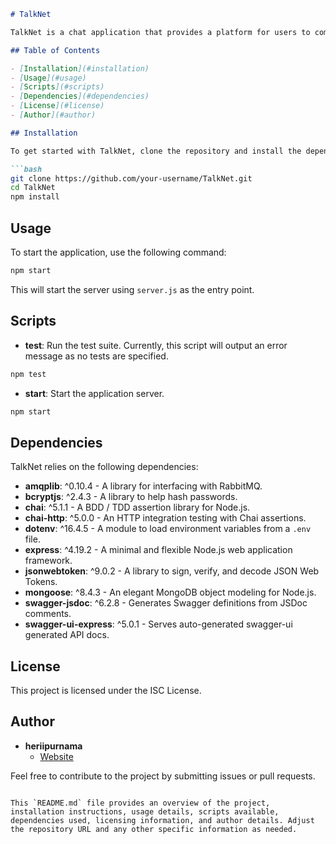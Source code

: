 ```markdown
# TalkNet

TalkNet is a chat application that provides a platform for users to communicate seamlessly. This project is built using Node.js and various dependencies to ensure a robust and secure application.

## Table of Contents

- [Installation](#installation)
- [Usage](#usage)
- [Scripts](#scripts)
- [Dependencies](#dependencies)
- [License](#license)
- [Author](#author)

## Installation

To get started with TalkNet, clone the repository and install the dependencies:

```bash
git clone https://github.com/your-username/TalkNet.git
cd TalkNet
npm install
```

## Usage

To start the application, use the following command:

```bash
npm start
```

This will start the server using `server.js` as the entry point.

## Scripts

- **test**: Run the test suite. Currently, this script will output an error message as no tests are specified.

```bash
npm test
```

- **start**: Start the application server.

```bash
npm start
```

## Dependencies

TalkNet relies on the following dependencies:

- **amqplib**: ^0.10.4 - A library for interfacing with RabbitMQ.
- **bcryptjs**: ^2.4.3 - A library to help hash passwords.
- **chai**: ^5.1.1 - A BDD / TDD assertion library for Node.js.
- **chai-http**: ^5.0.0 - An HTTP integration testing with Chai assertions.
- **dotenv**: ^16.4.5 - A module to load environment variables from a `.env` file.
- **express**: ^4.19.2 - A minimal and flexible Node.js web application framework.
- **jsonwebtoken**: ^9.0.2 - A library to sign, verify, and decode JSON Web Tokens.
- **mongoose**: ^8.4.3 - An elegant MongoDB object modeling for Node.js.
- **swagger-jsdoc**: ^6.2.8 - Generates Swagger definitions from JSDoc comments.
- **swagger-ui-express**: ^5.0.1 - Serves auto-generated swagger-ui generated API docs.

## License

This project is licensed under the ISC License.

## Author

- **heriipurnama**
  - [Website](http://heriipurnama.rumahinformatika.com/)

Feel free to contribute to the project by submitting issues or pull requests.
```

This `README.md` file provides an overview of the project, installation instructions, usage details, scripts available, dependencies used, licensing information, and author details. Adjust the repository URL and any other specific information as needed.